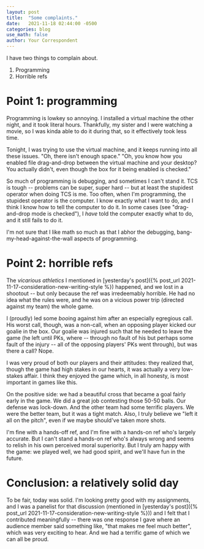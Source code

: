 ```yaml
---
layout: post
title:  "Some complaints."
date:   2021-11-18 02:44:00 -0500
categories: blog
use_math: false
author: Your Correspondent
---
```


I have two things to complain about.

1. Programming
1. Horrible refs

# Point 1: programming

Programming is lowkey so annoying. I installed a virtual machine the other night, and it took literal hours. Thankfully, my sister and I were watching a movie, so I was kinda able to do it during that, so it effectively took less time.

Tonight, I was trying to use the virtual machine, and it keeps running into all these issues. "Oh, there isn't enough space." "Oh, you know how you enabled file drag-and-drop between the virtual machine and your desktop? You actually didn't, even though the box for it being enabled is checked."

So much of programming is debugging, and sometimes I can't stand it. TCS is tough -- problems can be super, super hard -- but at least the stupidest operator when doing TCS is me. Too often, when I'm programming, the stupidest operator is the computer. I know exactly what I want to do, and I think I know how to tell the computer to do it. In some cases (see "drag-and-drop mode is checked"), I *have* told the computer exactly what to do, and it still fails to do it.

I'm not sure that I like math so much as that I abhor the debugging, bang-my-head-against-the-wall aspects of programming.

# Point 2: horrible refs

The *vicarious athletics* I mentioned in [yesterday's post]({% post_url 2021-11-17-consideration-new-writing-style %}) happened, and we lost in a shootout -- but only because the ref was irredeemably horrible. He had no idea what the rules were, and he was on a vicious power trip (directed against my team) the whole game.

I (proudly) led some *boo*ing against him after an especially egregious call. His worst call, though, was a non-call, when an opposing player kicked our goalie in the box. Our goalie was injured such that he needed to leave the game (he left until PKs, where -- through no fault of his but perhaps some fault of the injury -- all of the opposing players' PKs went through), but was there a call? Nope.

I was very proud of both our players and their attitudes: they realized that, though the game had high stakes in our hearts, it was actually a very low-stakes affair. I think they enjoyed the game which, in all honesty, is most important in games like this.

On the positive side: we had a beautiful cross that became a goal fairly early in the game. We did a great job contesting those 50-50 balls. Our defense was lock-down. And the other team had some terrific players. We were the better team, but it was a tight match. Also, I truly believe we "left it all on the pitch", even if we maybe should've taken more shots.

I'm fine with a hands-off ref, and I'm fine with a hands-on ref who's largely accurate. But I can't stand a hands-on ref who's always wrong and seems to relish in his own perceived moral superiority. But I truly am happy with the game: we played well, we had good spirit, and we'll have fun in the future.

# Conclusion: a relatively solid day

To be fair, today was solid. I'm looking pretty good with my assignments, and I was a panelist for that discussion (mentioned in [yesterday's post]({% post_url 2021-11-17-consideration-new-writing-style %})) and I felt that I contributed meaningfully -- there was one response I gave where an audience member said something like, "that makes me feel much better", which was very exciting to hear. And we had a terrific game of which we can all be proud.



